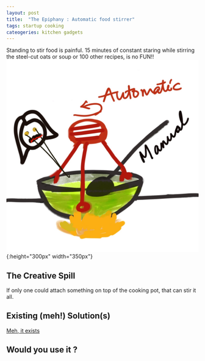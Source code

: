 ```yaml
---
layout: post
title:  "The Epiphany : Automatic food stirrer"
tags: startup cooking 
cateogeries: kitchen gadgets
---
```


Standing to stir food is painful. 15 minutes of constant staring while stirring the steel-cut oats or soup or 100 other recipes, is no FUN!!
![autoMaticFoodStirrer](/public/img/post/automaticFoodStirrer.jpeg){:height="300px" width="350px"}

## The Creative Spill
If only one could attach something on top of the cooking pot, that can stir it all.

## Existing (meh!) Solution(s)
[Meh, it exists](https://www.gearhungry.com/best-automatic-pot-stirrer/)

## Would you use it ?
